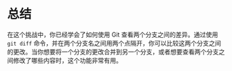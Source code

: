 # 总结

在这个挑战中，你已经学会了如何使用 Git 查看两个分支之间的差异。通过使用 `git diff` 命令，并在两个分支名之间用两个点隔开，你可以比较这两个分支之间的更改。当你想要将一个分支的更改合并到另一个分支，或者想要查看两个分支之间修改了哪些内容时，这个功能非常有用。
